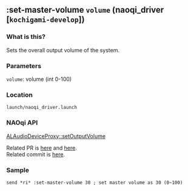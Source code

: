## :set-master-volume `volume` (naoqi_driver [`kochigami-develop`])

### What is this?

Sets the overall output volume of the system.  

### Parameters

`volume`: volume (int 0-100)

### Location

`launch/naoqi_driver.launch`  

### NAOqi API

[ALAudioDeviceProxy::setOutputVolume](http://doc.aldebaran.com/2-5/naoqi/audio/alaudiodevice-api.html#alaudiodevice-api)  

Related PR is [here](https://github.com/ros-naoqi/naoqi_driver/pull/110) and [here](https://github.com/jsk-ros-pkg/jsk_robot/pull/814).  
Related commit is [here](https://github.com/kochigami/naoqi_driver/commit/9839964110eb25ba316213b65908715863e8ca94#diff-fd6c3751bab04f0ce69992cda4034458R974).

### Sample

```
send *ri* :set-master-volume 30 ; set master volume as 30 (0~100)
```
